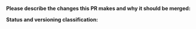 **Please describe the changes this PR makes and why it should be merged:**



**Status and versioning classification:**

<!--
Please move lines that apply to you out of the comment:
- Code changes have been tested, or there are no code changes
- I know how to update typings and have done so, or typings don't need updating
- This PR changes the library's interface (methods or parameters added)
- This PR includes breaking changes (methods removed or renamed, parameters moved or removed)
- This PR **only** includes non-code changes, like changes to the README, etc.
-->